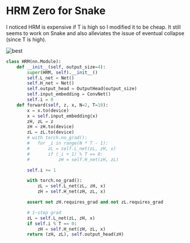 # HRM Zero for Snake

I noticed HRM is expensive if T is high so I modified it to be cheap. It still seems to work on Snake and also alleviates the issue of eventual collapse (since T is high).

![best](https://github.com/user-attachments/assets/971c6338-8203-4333-8b90-226f8a749829)

```py
class HRM(nn.Module):
	def __init__(self, output_size=4):
		super(HRM, self).__init__()
		self.L_net = Net()
		self.H_net = Net()
		self.output_head = OutputHead(output_size)
		self.input_embedding = ConvNet()
		self.i = 0
	def forward(self, z, x, N=2, T=10):
		x = x.to(device)
		x = self.input_embedding(x)
		zH, zL = z
		zH = zH.to(device)
		zL = zL.to(device)
		# with torch.no_grad():
		# 	for _i in range(N * T - 1):
		# 		zL = self.L_net(zL, zH, x)
		# 		if (_i + 1) % T == 0:
		# 			zH = self.H_net(zH, zL)

		self.i += 1

		with torch.no_grad():
			zL = self.L_net(zL, zH, x)
			zH = self.H_net(zH, zL, x)

		assert not zH.requires_grad and not zL.requires_grad

		# 1−step grad
		zL = self.L_net(zL, zH, x)
		if self.i % T == 0:
			zH = self.H_net(zH, zL, x)
		return (zH, zL), self.output_head(zH)
```
